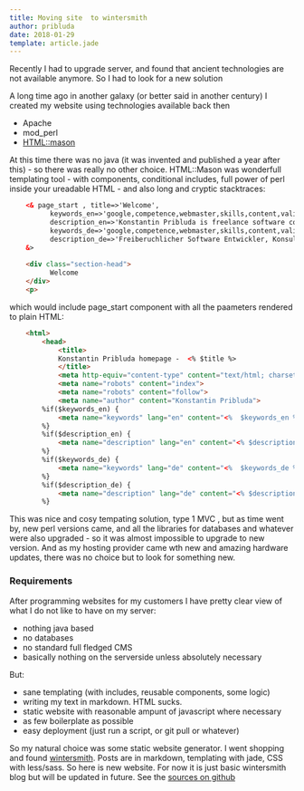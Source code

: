 ```yaml
---
title: Moving site  to wintersmith
author: pribluda
date: 2018-01-29
template: article.jade
---
```


Recently I had to upgrade server, and  found that ancient technologies are not available anymore. So I had to look for a new solution
 
 <span class="more"></span>

A long time ago in another galaxy (or better said in another century) I created my website using technologies available back then

 - Apache
 - mod_perl
 - [HTML::mason](http://search.cpan.org/dist/HTML-Mason/lib/HTML/Mason/FAQ.pod)
 
 
 
 At this  time there was no java (it was invented and published a year after this) - so there was really no other choice.
 HTML::Mason was wonderfull templating tool - with components, conditional includes, full power of perl inside your ureadable HTML - 
 and also  long and cryptic  stacktraces:
 

 
```html
    <& page_start , title=>'Welcome', 
          keywords_en=>'google,competence,webmaster,skills,content,validation,projekte,projects,fun,',
          description_en=>'Konstantin Pribluda is freelance software consulter based in Wiesbaden, Germany.',
          keywords_de=>'google,competence,webmaster,skills,content,validation,projekte,projects,fun,meta',
          description_de=>'Freiberuchlicher Software Entwickler, Konsultant und Dozent.Ich biete Dienstlesistungen rund um Software-Entwicklung in java'
    &>
  
    <div class="section-head">
          Welcome
    </div>
    <p>
```

which would include page_start component with all the paameters rendered to plain HTML:


```html
    <html>
        <head>
            <title>
            Konstantin Pribluda homepage -  <% $title %>
            </title>
            <meta http-equiv="content-type" content="text/html; charset=iso-8859-1" />
            <meta name="robots" content="index">
            <meta name="robots" content="follow">
            <meta name="author" content="Konstantin Pribluda">
        %if($keywords_en) {        
            <meta name="keywords" lang="en" content="<%  $keywords_en %>">
        %}  
        %if($description_en) {    
            <meta name="description" lang="en" content="<% $description_en %>">
        %} 
        %if($keywords_de) {                    
            <meta name="keywords" lang="de" content="<%  $keywords_de %>"/>
        %}  
        %if($description_de) {
            <meta name="description" lang="de" content="<% $description_de %>"/>
        %} 
```

This was nice and cosy tempating solution, type 1 MVC , but as time went by,  new perl versions came, and all the libraries for databases and whatever
were also upgraded - so  it was almost impossible to upgrade to new version.  And as my hosting provider came wth new and amazing hardware updates, there 
was no choice but to look for something new.

### Requirements

After programming websites for my customers I have pretty clear view of what I do not like to have on my server:

 * nothing java based
 * no databases
 * no standard full fledged CMS
 * basically nothing  on the serverside unless absolutely necessary
 
 
 But:

 * sane templating (with includes, reusable components, some logic)
 * writing my text in markdown.  HTML sucks.
 * static website with reasonable ampunt of javascript where necessary
 * as few boilerplate as possible
 * easy deployment (just run a script,  or git pull or whatever)
 
So my natural choice was some static website generator. I went shopping and found [wintersmith](https://github.com/jnordberg/wintersmith).   Posts are in markdown, 
templating with jade, CSS with less/sass. So here is new website.  For now it is just basic wintersmith blog but will be updated in future.  See the [sources on github](https://github.com/ko5tik/pribluda.de)  